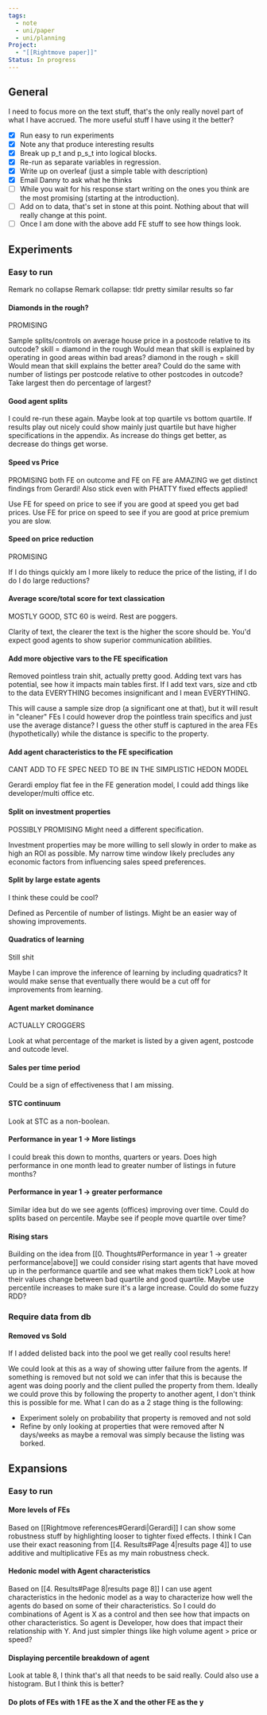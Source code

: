 ```yaml
---
tags:
  - note
  - uni/paper
  - uni/planning
Project:
  - "[[Rightmove paper]]"
Status: In progress
---
```

## General
I need to focus more on the text stuff, that's the only really novel part of what I have accrued. The more useful stuff I have using it the better?

- [x] Run easy to run experiments
- [x] Note any that produce interesting results
- [x] Break up p_t and p_s_t into logical blocks.
- [x] Re-run as separate variables in regression.
- [x] Write up on overleaf (just a simple table with description)
- [x] Email Danny to ask what he thinks
- [ ] While you wait for his response start writing on the ones you think are the most promising (starting at the introduction).
- [ ] Add on to data, that's set in stone at this point. Nothing about that will really change at this point.
- [ ] Once I am done with the above add FE stuff to see how things look. 

## Experiments
### Easy to run
Remark no collapse
Remark collapse: tldr pretty similar results so far
#### Diamonds in the rough?
PROMISING

Sample splits/controls on average house price in a postcode relative to its outcode?
skill = diamond in the rough 
Would mean that skill is explained by operating in good areas within bad areas?
diamond in the rough = skill 
Would mean that skill explains the better area?
Could do the same with number of listings per postcode relative to other postcodes in outcode? Take largest then do percentage of largest?
#### Good agent splits
I could re-run these again. Maybe look at top quartile vs bottom quartile. 
If results play out nicely could show mainly just quartile but have higher specifications in the appendix. 
As increase do things get better, as decrease do things get worse. 
#### Speed vs Price
PROMISING
both FE on outcome and FE on FE are AMAZING
we get distinct findings from Gerardi!
Also stick even with PHATTY fixed effects applied!

Use FE for speed on price to see if you are good at speed you get bad prices.
Use FE for price on speed to see if you are good at price premium you are slow.
#### Speed on price reduction
PROMISING

If I do things quickly am I more likely to reduce the price of the listing, if I do do I do large reductions?
#### Average score/total score for text classication
MOSTLY GOOD, STC 60 is weird. Rest are poggers.

Clarity of text, the clearer the text is the higher the score should be. You'd expect good agents to show superior communication abilities. 
#### Add more objective vars to the FE specification
Removed pointless train shit, actually pretty good. Adding text vars has potential, see how it impacts main tables first.
If I add text vars, size and ctb to the data EVERYTHING becomes insignificant and I mean EVERYTHING.

This will cause a sample size drop (a significant one at that), but it will result in "cleaner" FEs
I could however drop the pointless train specifics and just use the average distance? I guess the other stuff is captured in the area FEs (hypothetically) while the distance is specific to the property. 
#### Add agent characteristics to the FE specification
CANT ADD TO FE SPEC NEED TO BE IN THE SIMPLISTIC HEDON MODEL 

Gerardi employ flat fee in the FE generation model, I could add things like developer/multi office etc. 
#### Split on investment properties
POSSIBLY PROMISING Might need a different specification.

Investment properties may be more willing to sell slowly in order to make as high an ROI as possible. My narrow time window likely precludes any economic factors from influencing sales speed preferences. 
#### Split by large estate agents
I think these could be cool?

Defined as Percentile of number of listings. Might be an easier way of showing improvements. 
#### Quadratics of learning
Still shit

Maybe I can improve the inference of learning by including quadratics? It would make sense that eventually there would be a cut off for improvements from learning. 
#### Agent market dominance
ACTUALLY CROGGERS

Look at what percentage of the market is listed by a given agent, postcode and outcode level. 
#### Sales per time period
Could be a sign of effectiveness that I am missing. 
#### STC continuum
Look at STC as a non-boolean.
#### Performance in year 1 -> More listings
I could break this down to months, quarters or years. 
Does high performance in one month lead to greater number of listings in future months?
#### Performance in year 1 -> greater performance
Similar idea but do we see agents (offices) improving over time. 
Could do splits based on percentile. Maybe see if people move quartile over time?
#### Rising stars
Building on the idea from [[0. Thoughts#Performance in year 1 -> greater performance|above]] we could consider rising start agents that have moved up in the performance quartile and see what makes them tick?
Look at how their values change between bad quartile and good quartile. Maybe use percentile increases to make sure it's a large increase. 
Could do some fuzzy RDD?

### Require data from db
#### Removed vs Sold
If I added delisted back into the pool we get really cool results here!

We could look at this as a way of showing utter failure from the agents. If something is removed but not sold we can infer that this is because the agent was doing poorly and the client pulled the property from them. 
Ideally we could prove this by following the property to another agent, I don't think this is possible for me. 
What I can do as a 2 stage thing is the following:
- Experiment solely on probability that property is removed and not sold
- Refine by only looking at properties that were removed after N days/weeks as maybe a removal was simply because the listing was borked. 

## Expansions
### Easy to run
#### More levels of FEs
Based on [[Rightmove references#Gerardi|Gerardi]] I can show some robustness stuff by highlighting looser to tighter fixed effects. I think I Can use their exact reasoning from [[4. Results#Page 4|results page 4]] to use additive and multiplicative FEs as my main robustness check.

#### Hedonic model with Agent characteristics
Based on [[4. Results#Page 8|results page 8]] I can use agent characteristics in the hedonic model as a way to characterize how well the agents do based on some of their characteristics. So I could do combinations of Agent is X as a control and then see how that impacts on other characteristics. 
So agent is Developer, how does that impact their relationship with Y. 
And just simpler things like high volume agent > price or speed?

#### Displaying percentile breakdown of agent
Look at table 8, I think that's all that needs to be said really. Could also use a histogram. But I think this is better?

#### Do plots of FEs with 1 FE as the X and the other FE as the y
